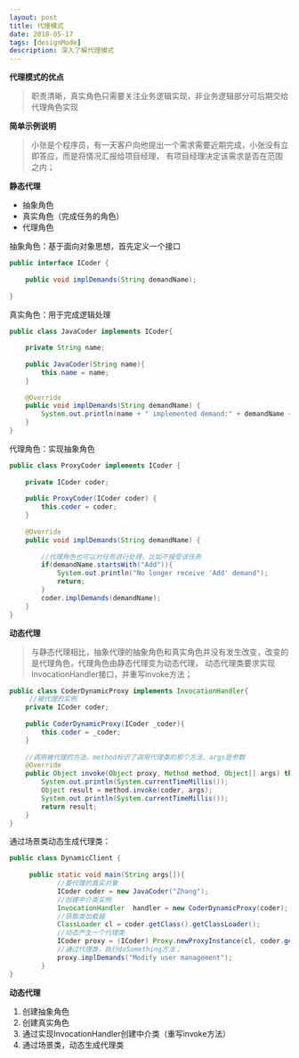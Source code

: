 ```yaml
---
layout: post
title: 代理模式
date: 2018-05-17
tags: [designMode]
description: 深入了解代理模式
---
```


**代理模式的优点**
> 职责清晰，真实角色只需要关注业务逻辑实现，非业务逻辑部分可后期交给代理角色实现

**简单示例说明**
> 小张是个程序员，有一天客户向他提出一个需求需要近期完成，小张没有立即答应，而是将情况汇报给项目经理，
有项目经理决定该需求是否在范围之内；

**静态代理**
- 抽象角色
- 真实角色（完成任务的角色）
- 代理角色

抽象角色：基于面向对象思想，首先定义一个接口
```java
public interface ICoder {
 
    public void implDemands(String demandName);
 
}
```

真实角色：用于完成逻辑处理
```java
public class JavaCoder implements ICoder{
 
    private String name;
 
    public JavaCoder(String name){
        this.name = name;
    }
 
    @Override
    public void implDemands(String demandName) {
        System.out.println(name + " implemented demand:" + demandName + " in JAVA!");
    }
}
```

代理角色：实现抽象角色
```java
public class ProxyCoder implements ICoder {
    
    private ICoder coder;
    
    public ProxyCoder(ICoder coder) {
        this.coder = coder;
    }
    
    @Override
    public void implDemands(String demandName) {
        
        //代理角色也可以对任务进行处理，比如不接受该任务
        if(demandName.startsWith("Add")){
            System.out.println("No longer receive 'Add' demand");
            return;
        }
        coder.implDemands(demandName);
    }
}
```

**动态代理**
> 与静态代理相比，抽象代理的抽象角色和真实角色并没有发生改变，改变的是代理角色，代理角色由静态代理变为动态代理，
动态代理类要求实现InvocationHandler接口，并重写invoke方法；

```java
public class CoderDynamicProxy implements InvocationHandler{
     //被代理的实例
    private ICoder coder;
 
    public CoderDynamicProxy(ICoder _coder){
        this.coder = _coder;
    }
 
    //调用被代理的方法，method标识了调用代理类的那个方法，args是参数
    @Override
    public Object invoke(Object proxy, Method method, Object[] args) throws Throwable {
        System.out.println(System.currentTimeMillis());
        Object result = method.invoke(coder, args);
        System.out.println(System.currentTimeMillis());
        return result;
    }
}
```

通过场景类动态生成代理类：
```java
public class DynamicClient {
 
     public static void main(String args[]){
            //要代理的真实对象
            ICoder coder = new JavaCoder("Zhang");
            //创建中介类实例
            InvocationHandler  handler = new CoderDynamicProxy(coder);
            //获取类加载器
            ClassLoader cl = coder.getClass().getClassLoader();
            //动态产生一个代理类
            ICoder proxy = (ICoder) Proxy.newProxyInstance(cl, coder.getClass().getInterfaces(), handler);
            //通过代理类，执行doSomething方法；
            proxy.implDemands("Modify user management");
        }
}
```

**动态代理**
1. 创建抽象角色
2. 创建真实角色
3. 通过实现InvocationHandler创建中介类（重写invoke方法）
4. 通过场景类，动态生成代理类